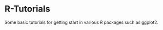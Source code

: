 R-Tutorials
===========
Some basic tutorials for getting start in various R packages such as ggplot2.
